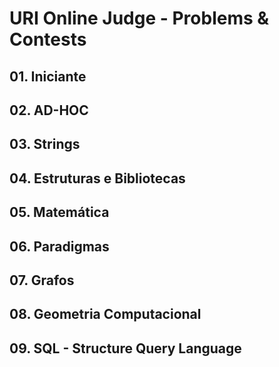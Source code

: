 # URI Online Judge - Problems & Contests

## 01. Iniciante
## 02. AD-HOC
## 03. Strings
## 04. Estruturas e Bibliotecas
## 05. Matemática
## 06. Paradigmas
## 07. Grafos
## 08. Geometria Computacional
## 09. SQL - Structure Query Language